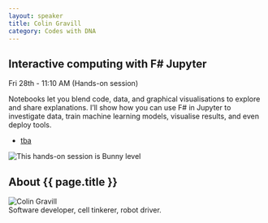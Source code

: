 ```yaml
---
layout: speaker
title: Colin Gravill
category: Codes with DNA
---
```


<div class="row">
    <div class="col-md-6">
        <div class="speaker-talk">
            <div class="section-head">
                <h2 class="header-title">Interactive computing with F# Jupyter</h2>
                    <p class="header-desc">Fri 28th - 11:10 AM (Hands-on session)</p>
            </div>
            <div>
                <p>
                    Notebooks let you blend code, data, and graphical visualisations to explore and share explanations. I’ll show how you can use F# in Jupyter to investigate data, train machine learning models, visualise results, and even deploy tools.
                </p>
            </div>
            <div>
                <div class="speaker-tag">
                    <ul class="tag">
                        <li><a href="#">tba</a></li>
                    </ul>
                </div>
                <div class="talk-level">
                    <img src="{{ site.baseurl }}public/assets/animals/bunny.png" alt="This hands-on session is Bunny level" />
                </div>	
            </div>
        </div>
    </div>
</div><!-- /.row -->
<div class="row">
    <div class="col-md-12">
        <div class="speaker-about">
            <div class="section-head">
                <h2 class="header-title">About {{ page.title }}</h2>
                <p class="header-desc">
                    <a href="https://twitter.com/cgravill"><i class="fab fa-twitter"></i></a>
					<a href="https://github.com/cgravill"><i class="fab fa-github-alt"></i></a>
                </p>					
            </div>
            <div class="row">
                <div class="col-md-2">
                    <img src="{{ site.baseurl }}public/assets/speakers/2018/colin-gravill.jpg" alt="Colin Gravill" />
                </div>
                <div class="col-md-10">
                    Software developer, cell tinkerer, robot driver.
                </div>
            </div>       
        </div>
    </div>
</div>